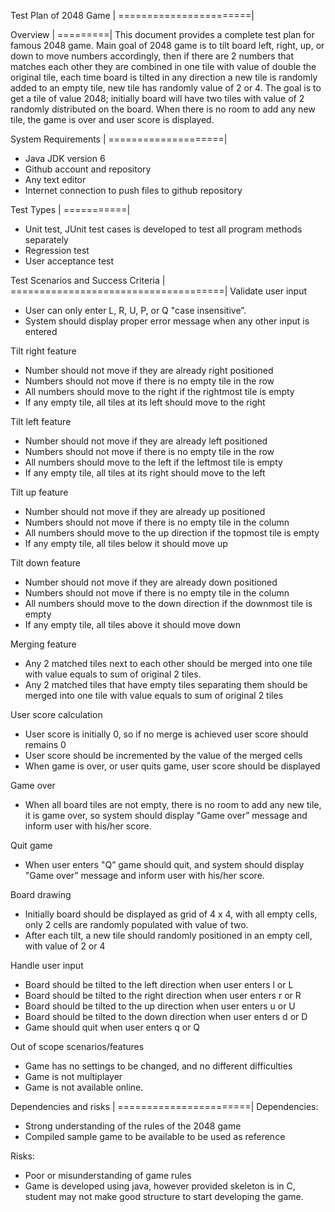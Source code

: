 
Test Plan of 2048 Game |
=======================|


Overview |
=========|
This document provides a complete test plan for famous 2048 game.
Main goal of 2048 game is to tilt board left, right, up, or down to move numbers accordingly, then if there are 2 numbers that matches each other 
they are combined in one tile with value of double the original tile, each time board is tilted in any direction a new tile is randomly added to an empty tile,
new tile has randomly value of 2 or 4.
The goal is to get a tile of value 2048; initially board will have two tiles with value of 2 randomly distributed on the board. 
When there is no room to add any new tile, the game is over and user score is displayed.


System Requirements |
====================|
-	Java JDK version 6
-	Github account and repository
-	Any text editor
-	Internet connection to push files to github repository


Test Types | 
===========|
-	Unit  test, JUnit test cases is developed to test all program methods separately
-	Regression test
-	User acceptance test


Test Scenarios and Success Criteria  |
=====================================|
Validate user input
-	User can only enter L, R, U, P, or Q "case insensitive”.
-	System should display proper error message when any other input is entered

Tilt right feature
-	Number should not move if they are already right positioned
-	Numbers should not move if there is no empty tile in the row
-	All numbers should move to the right if the rightmost tile is empty
-	If any empty tile, all tiles at its left should move to the right

Tilt left feature
-	Number should not move if they are already left positioned
-	Numbers should not move if there is no empty tile in the row
-	All numbers should move to the left if the leftmost tile is empty
-	If any empty tile, all tiles at its right should move to the left

Tilt up feature
-	Number should not move if they are already up positioned
-	Numbers should not move if there is no empty tile in the column
-	All numbers should move to the up direction if the topmost tile is empty
-	If any empty tile, all tiles below it should move up

Tilt down feature
-	Number should not move if they are already down positioned
-	Numbers should not move if there is no empty tile in the column
-	All numbers should move to the down direction if the downmost tile is empty
-	If any empty tile, all tiles above it should move down

Merging feature
-	Any 2 matched tiles next to each other should be merged into one tile with value equals to sum of original 2 tiles.
-	Any 2 matched tiles that have empty tiles separating them should be merged into one tile with value equals to sum of original 2 tiles

User score calculation
-	User score is initially 0, so if no merge is achieved user score should remains 0
-	User score should be incremented by the value of the merged cells
-	When game is over, or user quits game, user score should be displayed

Game over 
-	When all board tiles are not empty, there is no room to add any new tile, it is game over, 
so system should display "Game over” message and inform user with his/her score.

Quit game
-	When user enters "Q” game should quit, and system should display "Game over” message and inform user with his/her score.

Board drawing
-	Initially board should be displayed as grid of 4 x 4, with all empty cells, only 2 cells are randomly populated with value of two.
-	After each tilt, a new tile should randomly positioned in an empty cell, with value of 2 or 4

Handle user input
-	Board should be tilted to the left direction when user enters l or L
-	Board should be tilted to the right direction when user enters r or R
-	Board should be tilted to the up direction when user enters u or U
-	Board should be tilted to the down direction when user enters d or D
-	Game should quit when user enters q or Q

Out of scope scenarios/features
-	Game has no settings to be changed, and no different difficulties
-	Game is not multiplayer
-	Game is not available online.


Dependencies and risks |
=======================|
Dependencies:
-	Strong understanding of the rules of the 2048 game
-	Compiled sample game to be available to be used as reference

Risks:
-	Poor or misunderstanding of game rules
-	Game is developed using java, however provided skeleton is in C, student may not make good structure to start developing the game.
